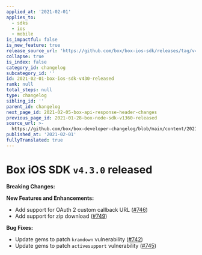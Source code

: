 ```yaml
---
applied_at: '2021-02-01'
applies_to:
  - sdks
  - ios
  - mobile
is_impactful: false
is_new_feature: true
release_source_url: 'https://github.com/box/box-ios-sdk/releases/tag/v4.3.0'
collapse: true
is_index: false
category_id: changelog
subcategory_id: ''
id: 2021-02-01-box-ios-sdk-v430-released
rank: null
total_steps: null
type: changelog
sibling_id: ''
parent_id: changelog
next_page_id: 2021-02-05-box-api-response-header-changes
previous_page_id: 2021-01-28-box-node-sdk-v1360-released
source_url: >-
  https://github.com/box/box-developer-changelog/blob/main/content/2021/02-01-box-ios-sdk-v430-released.md
published_at: '2021-02-01'
fullyTranslated: true
---
```

# Box iOS SDK `v4.3.0` released

**Breaking Changes:**

**New Features and Enhancements:**

* Add support for OAuth 2 custom callback URL ([#746][1])
* Add support for zip download ([#749][2])

**Bug Fixes:**

* Update gems to patch `kramdown` vulnerability ([#742][3])
* Update gems to patch `activesupport` vulnerability ([#745][4])

[1]: https://github.com/box/box-ios-sdk/pull/746

[2]: https://github.com/box/box-ios-sdk/pull/749

[3]: https://github.com/box/box-ios-sdk/pull/742

[4]: https://github.com/box/box-ios-sdk/pull/745
